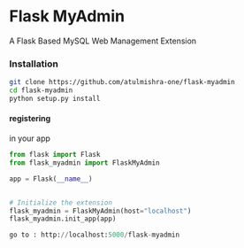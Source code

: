 # Flask MyAdmin
A Flask Based MySQL Web Management Extension

### Installation

```bash
git clone https://github.com/atulmishra-one/flask-myadmin
cd flask-myadmin
python setup.py install
```


#### registering

in your app

```python
from flask import Flask
from flask_myadmin import FlaskMyAdmin

app = Flask(__name__)


# Initialize the extension
flask_myadmin = FlaskMyAdmin(host="localhost")
flask_myadmin.init_app(app)

go to : http://localhost:5000/flask-myadmin

```
